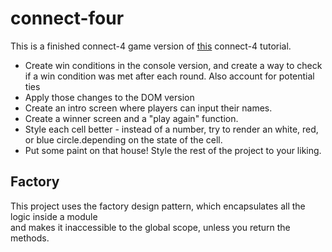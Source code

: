 # connect-four

This is a finished connect-4 game version of [this](https://www.ayweb.dev/blog/building-a-house-from-the-inside-out) connect-4 tutorial.


*    Create win conditions in the console version, and create a way to check if a win condition was met after each round. Also account for potential ties
*    Apply those changes to the DOM version
*    Create an intro screen where players can input their names.
*    Create a winner screen and a "play again" function.
*    Style each cell better - instead of a number, try to render an white, red, or blue circle.depending on the state of the cell.
*    Put some paint on that house! Style the rest of the project to your liking.

## Factory

This project uses the factory design pattern, which encapsulates all the logic inside a module  
and makes it inaccessible to the global scope, unless you return the methods.